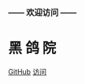 ### ——  欢迎访问  ——

# **黑    鸽    院**

[GitHub](https://github.com/qiaoshouzi/HeiGeYuan-General-Warehouse/) 
[访问](/index)